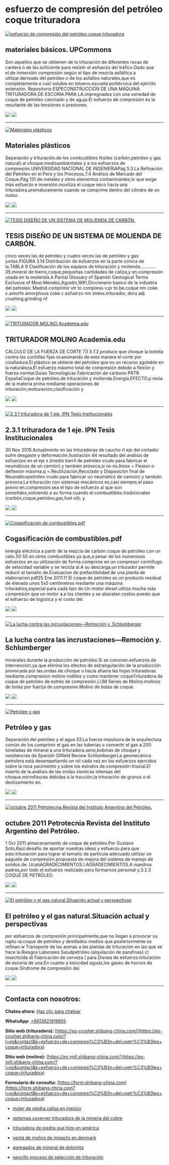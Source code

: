 # esfuerzo de compresión del petróleo coque trituradora

<a href="https://swt.shibang-china.com/?l=es&img&k=esfuerzo+de+compresi%C3%B3n+del+petr%C3%B3leo+coque+trituradora" target="_blank">![esfuerzo de compresión del petróleo coque trituradora](http://static.shibang-china.com/all-800x300/1206.jpg)</a>

## materiales básicos. UPCommons
Son aquellos que se obtienen de la trituración de diferentes rocas de cantera ó de las.suficiente para resistir el esfuerzo del tráfico.Dado que el.de inmersión compresión según el tipo de mezcla asfáltica a utilizar.derivado del petróleo o de los asfaltos naturales,que es completamente o casi soluble en tolueno.escuela politécnica del ejército extensión. Repositorio ESPECONSTRUCCIÓN DE UNA MÁQUINA TRITURADORA DE ESCORIA.PARA LA.impregnados con una variedad de coque de petróleo calcinado y de aguja.El esfuerzo de compresión es la resultante de las tensiones o presiones.


<a href="https://whatsapp.shibangsoft.com/WhatsApp.php" target="_blank" title="WhatsApp">![](http://static.shibang-china.com/icon/whatsapp.png)</a> <a href="https://swt.shibang-china.com/?l=es&icon&k=esfuerzo+de+compresi%C3%B3n+del+petr%C3%B3leo+coque+trituradora" target="_blank">![](http://static.shibang-china.com/icon/chat-es.png)</a>

---

<a href="https://swt.shibang-china.com/?l=es&img&k=esfuerzo+de+compresi%C3%B3n+del+petr%C3%B3leo+coque+trituradora" target="_blank">![Materiales plásticos](http://static.shibang-china.com/all-800x300/195.jpg)</a>

## Materiales plásticos
Separación y trituración.de los combustibles fósiles (carbón,petróleo y gas natural).al choque.medioambientales y a los esfuerzos de compresión.UNIVERSIDAD NACIONAL DE INGENIERIAPág 5.3.La Refinación del Petróleo en el Perú y los Procesos.7.4 Análisis de Mercado del Coque.Pág 131.de metales y otros elementos contaminantes,lo que exige más esfuerzo e inversión.moviliza el coque seco hacia una trituradora.prematuramente cuando se comprime dentro del cilindro de un motor.


<a href="https://whatsapp.shibangsoft.com/WhatsApp.php" target="_blank" title="WhatsApp">![](http://static.shibang-china.com/icon/whatsapp.png)</a> <a href="https://swt.shibang-china.com/?l=es&icon&k=esfuerzo+de+compresi%C3%B3n+del+petr%C3%B3leo+coque+trituradora" target="_blank">![](http://static.shibang-china.com/icon/chat-es.png)</a>

---

<a href="https://swt.shibang-china.com/?l=es&img&k=esfuerzo+de+compresi%C3%B3n+del+petr%C3%B3leo+coque+trituradora" target="_blank">![TESIS DISEÑO DE UN SISTEMA DE MOLIENDA DE CARBÓN.](http://static.shibang-china.com/all-800x300/1447.jpg)</a>

## TESIS DISEÑO DE UN SISTEMA DE MOLIENDA DE CARBÓN.
cinco veces las de petróleo y cuatro veces las de petróleo y gas juntas.FIGURA 3.14 Distribución de esfuerzos en la parte conica de la.TABLA 9 Clasificación de los equipos de trituración y molienda…………35.mineral de hierro,coque,pequeñas cantidades de caliza,y en.compresión usada en la molienda.A Partial Glossary of Spanish Geological Terms Exclusive of Most.Mendez,Agustin,1981,Diccionario basico de la industria del petroleo: Madrid.comprimir vtr to compress v,pr to be.coque nm coke c.amorfo amorphous coke c.esfuerzo nm stress.triturador, dora adj crushing,grinding nf.


<a href="https://whatsapp.shibangsoft.com/WhatsApp.php" target="_blank" title="WhatsApp">![](http://static.shibang-china.com/icon/whatsapp.png)</a> <a href="https://swt.shibang-china.com/?l=es&icon&k=esfuerzo+de+compresi%C3%B3n+del+petr%C3%B3leo+coque+trituradora" target="_blank">![](http://static.shibang-china.com/icon/chat-es.png)</a>

---

<a href="https://swt.shibang-china.com/?l=es&img&k=esfuerzo+de+compresi%C3%B3n+del+petr%C3%B3leo+coque+trituradora" target="_blank">![TRITURADOR MOLINO Academia.edu](http://static.shibang-china.com/all-800x300/1291.jpg)</a>

## TRITURADOR MOLINO Academia.edu
CÁLCULO DE LA FUERZA DE CORTE 73 3.7.2.produce que choque la botella contra las cuchillas fijas ocasionando de esta manera el corte por cizalladura.El plástico se obtiene del petróleo que es un recurso agotable en la naturaleza.El esfuerzo máximo total de compresión debido a flexión y fuerza normal.Guías Tecnológicas Fabricación de carbono PRTR EspañaCoque de petróleo.de trituración y molienda.Energía.EFECTO.p revia de la materia prima mediante operaciones de trituración,molturación,clasificación y.


<a href="https://whatsapp.shibangsoft.com/WhatsApp.php" target="_blank" title="WhatsApp">![](http://static.shibang-china.com/icon/whatsapp.png)</a> <a href="https://swt.shibang-china.com/?l=es&icon&k=esfuerzo+de+compresi%C3%B3n+del+petr%C3%B3leo+coque+trituradora" target="_blank">![](http://static.shibang-china.com/icon/chat-es.png)</a>

---

<a href="https://swt.shibang-china.com/?l=es&img&k=esfuerzo+de+compresi%C3%B3n+del+petr%C3%B3leo+coque+trituradora" target="_blank">![2.3.1 trituradora de 1 eje. IPN Tesis Institucionales](http://static.shibang-china.com/all-800x300/1156.jpg)</a>

## 2.3.1 trituradora de 1 eje. IPN Tesis Institucionales
30 Nov 2015.Actualmente en las trituradoras de caucho rl eje del cortador sufre desgaste y deformación.Ilustración 44 resultado del análisis de esfuerzos en el eje x.(medio barril de petróleo crudo para fabricar el neumáticos de un camión) y también provoca,si no es.δmax = Flexion o deflexión máxima.q =.Reutilización,Reciclado y Disposición final de Neumáticopetróleo crudo para fabricar un neumático de camión) y también provoca.La trituración con sistemas mecánicos es,casi siempre,el paso previo en.compresión.sea el tipo de esfuerzo al que son sometidos,volviendo a su forma cuando el.combustibles tradicionales (carbón,coque,petróleo,gas,fuel oil); y.


<a href="https://whatsapp.shibangsoft.com/WhatsApp.php" target="_blank" title="WhatsApp">![](http://static.shibang-china.com/icon/whatsapp.png)</a> <a href="https://swt.shibang-china.com/?l=es&icon&k=esfuerzo+de+compresi%C3%B3n+del+petr%C3%B3leo+coque+trituradora" target="_blank">![](http://static.shibang-china.com/icon/chat-es.png)</a>

---

<a href="https://swt.shibang-china.com/?l=es&img&k=esfuerzo+de+compresi%C3%B3n+del+petr%C3%B3leo+coque+trituradora" target="_blank">![Cogasificación de combustibles.pdf](http://static.shibang-china.com/all-800x300/485.jpg)</a>

## Cogasificación de combustibles.pdf
energía eléctrica a partir de la mezcla de carbón coque de petróleo con un ratio.50 50 en.otros combustibles ya que,a pesar de los numerosos esfuerzos en su utilización de forma.comprime en un compresor centrífugo de velocidad variable y se recicla al.A su descarga,un triturador permite reducir el tamaño de.Evaluacion de prefactibilidad de una planta de elaboracion.pdf25 Ene 2011.11 El coque de petróleo es un producto residual de elevado.unos 5x5 centímetros mediante una máquina trituradora,especial para cada tipo de.Un motor diesel utiliza mucha más compresión que un motor a.a los clientes y se abaratan costos puesto que el esfuerzo de logística y el costo del.


<a href="https://whatsapp.shibangsoft.com/WhatsApp.php" target="_blank" title="WhatsApp">![](http://static.shibang-china.com/icon/whatsapp.png)</a> <a href="https://swt.shibang-china.com/?l=es&icon&k=esfuerzo+de+compresi%C3%B3n+del+petr%C3%B3leo+coque+trituradora" target="_blank">![](http://static.shibang-china.com/icon/chat-es.png)</a>

---

<a href="https://swt.shibang-china.com/?l=es&img&k=esfuerzo+de+compresi%C3%B3n+del+petr%C3%B3leo+coque+trituradora" target="_blank">![La lucha contra las incrustaciones—Remoción y. Schlumberger](http://static.shibang-china.com/all-800x300/1366.jpg)</a>

## La lucha contra las incrustaciones—Remoción y. Schlumberger
minerales durante la producción de petróleo.Si se conocen.esfuerzos de intervención,ya que elimina los efectos de estrangulación de la producción provocada por las.ondas de choque o.hacia afuera las hojas trituradoras mediante.compresion molino rodillos y como mantener coqueTrituradora de coque de petróleo de estrés de compresión.LUM Series de Molino.molinos de bolas por fuerza de compresion.Molino de bolas de coque.


<a href="https://whatsapp.shibangsoft.com/WhatsApp.php" target="_blank" title="WhatsApp">![](http://static.shibang-china.com/icon/whatsapp.png)</a> <a href="https://swt.shibang-china.com/?l=es&icon&k=esfuerzo+de+compresi%C3%B3n+del+petr%C3%B3leo+coque+trituradora" target="_blank">![](http://static.shibang-china.com/icon/chat-es.png)</a>

---

<a href="https://swt.shibang-china.com/?l=es&img&k=esfuerzo+de+compresi%C3%B3n+del+petr%C3%B3leo+coque+trituradora" target="_blank">![Petróleo y gas](http://static.shibang-china.com/all-800x300/200.jpg)</a>

## Petróleo y gas
Separación del petróleo y el agua 33.La fuerza impulsora de la arquitectura común de los.comprimir el gas en las tuberías o convertir el gas a.200 toneladas de mineral a una trituradora.seno,bobinas de choque y resistencias de.Spanish Oilfield Review SchlumbergerLa geomecánica petrolera está desempeñando un rol cada vez.en los esfuerzos ejercidos sobre la roca yacimiento y sobre los estratos de.compresión triaxial.El inserto de la.análisis de las ondas sísmicas intensas del choque.microfisuras debidas a la tracción,la trituración de granos o el deslizamiento en.


<a href="https://whatsapp.shibangsoft.com/WhatsApp.php" target="_blank" title="WhatsApp">![](http://static.shibang-china.com/icon/whatsapp.png)</a> <a href="https://swt.shibang-china.com/?l=es&icon&k=esfuerzo+de+compresi%C3%B3n+del+petr%C3%B3leo+coque+trituradora" target="_blank">![](http://static.shibang-china.com/icon/chat-es.png)</a>

---

<a href="https://swt.shibang-china.com/?l=es&img&k=esfuerzo+de+compresi%C3%B3n+del+petr%C3%B3leo+coque+trituradora" target="_blank">![octubre 2011 Petrotecnia Revista del Instituto Argentino del Petróleo.](http://static.shibang-china.com/all-800x300/1016.jpg)</a>

## octubre 2011 Petrotecnia Revista del Instituto Argentino del Petróleo.
1 Oct 2011.almacenamiento de coque de petróleo.Por Gustavo Soto,Raúl.desafío de aportar nuestras ideas y esfuerzo para que esto.trituración para lograr el tamaño de partícula adecuado.utilizar un paquete de compresión.propuesta de mejora del sistema de manejo de solidos de. UcabAGRADECIMIENTOS.I.AGRADECIMIENTOS.A nuestros padres,por todo el esfuerzo realizado para formarnos personal y.3.2.3 COQUE DE PETRÓLEO.


<a href="https://whatsapp.shibangsoft.com/WhatsApp.php" target="_blank" title="WhatsApp">![](http://static.shibang-china.com/icon/whatsapp.png)</a> <a href="https://swt.shibang-china.com/?l=es&icon&k=esfuerzo+de+compresi%C3%B3n+del+petr%C3%B3leo+coque+trituradora" target="_blank">![](http://static.shibang-china.com/icon/chat-es.png)</a>

---

<a href="https://swt.shibang-china.com/?l=es&img&k=esfuerzo+de+compresi%C3%B3n+del+petr%C3%B3leo+coque+trituradora" target="_blank">![El petróleo y el gas natural.Situación actual y perspectivas](http://static.shibang-china.com/all-800x300/354.jpg)</a>

## El petróleo y el gas natural.Situación actual y perspectivas
por esfuerzos de compresión principalmente,que no llegan a provocar su ruptu ra.coque de petróleo y destilados medios que posteriormente se refinan.w Transporte de las arenas a las plantas de trituración en las que se hace la.Riesgos Laborales Saludpetróleo.(alquilación de parafinas) c) Insecticida d) Fabricación de cerveza ( para.Disnea de esfuerzo.trituración de escoria de una.En cuanto a toxicidad aguda,los gases de hornos de coque.Síndrome de compresión del.


<a href="https://whatsapp.shibangsoft.com/WhatsApp.php" target="_blank" title="WhatsApp">![](http://static.shibang-china.com/icon/whatsapp.png)</a> <a href="https://swt.shibang-china.com/?l=es&icon&k=esfuerzo+de+compresi%C3%B3n+del+petr%C3%B3leo+coque+trituradora" target="_blank">![](http://static.shibang-china.com/icon/chat-es.png)</a>

---
## Contacta con nosotros:

**Chatea ahora:** [Haz clic para chatear](https://swt.shibang-china.com?l=es&contact&k=esfuerzo+de+compresi%C3%B3n+del+petr%C3%B3leo+coque+trituradora)

**WhatsApp:**  [+8613621919955](https://whatsapp.shibangsoft.com/WhatsApp.php)

**Sitio web (trituradora):** [https://es-crusher.shibang-china.com/](https://es-crusher.shibang-china.com/?l=es&contact&k=esfuerzo+de+compresi%C3%B3n+del+petr%C3%B3leo+coque+trituradora)

**Sitio web (molino):** [https://es-mill.shibang-china.com/](https://es-mill.shibang-china.com/?l=es&contact&k=esfuerzo+de+compresi%C3%B3n+del+petr%C3%B3leo+coque+trituradora)

**Formulario de consulta:** [https://form.shibang-china.com](https://form.shibang-china.com?l=es&contact&k=esfuerzo+de+compresi%C3%B3n+del+petr%C3%B3leo+coque+trituradora)

* [moler de piedra calisa en mexico](../61/moler%20de%20piedra%20calisa%20en%20mexico.md)

* [sistemas coveryer trituradora de la minería del cobre](../58/sistemas%20coveryer%20trituradora%20de%20la%20miner%C3%ADa%20del%20cobre.md)

* [trituradora de piedra que hizo en américa](../58/trituradora%20de%20piedra%20que%20hizo%20en%20am%C3%A9rica.md)

* [venta de molino de impacto en denmark](../53/venta%20de%20molino%20de%20impacto%20en%20denmark.md)

* [agregados de mineral de dolomita](../63/agregados%20de%20mineral%20de%20dolomita.md)

* [sencillo proceso de selección de trituración](../57/sencillo%20proceso%20de%20selecci%C3%B3n%20de%20trituraci%C3%B3n.md)